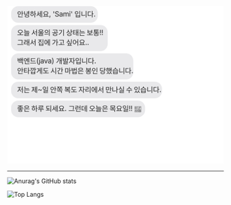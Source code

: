 ![chat_svg](https://raw.githubusercontent.com/sami-kim/sami-kim/main/chat.svg)

<hr />

![Anurag's GitHub stats](https://github-readme-stats.vercel.app/api?username=sami-kim&show_icons=true&theme=dark)

![Top Langs](https://github-readme-stats.vercel.app/api/top-langs/?username=sami-kim&layout=compact&theme=dark)